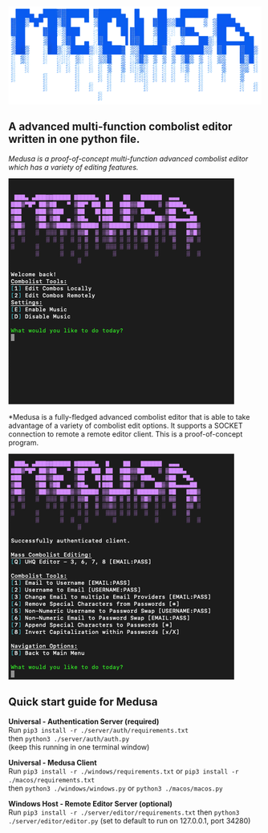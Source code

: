 ![](img/medusa-transbg.png)

## A advanced multi-function combolist editor written in one python file.
*Medusa is a proof-of-concept multi-function advanced combolist editor which has a variety of editing features.*

![](img/medusa-mainui.png)

*Medusa is a fully-fledged advanced combolist editor that is able to take advantage of a variety of combolist edit options. It supports a SOCKET connection to remote a remote editor client. This is a proof-of-concept program.

![](img/medusa-localui.png)

## Quick start guide for Medusa 
**Universal - Authentication Server (required)**  
Run ```pip3 install -r ./server/auth/requirements.txt```  
then ```python3 ./server/auth/auth.py```  
(keep this running in one terminal window)

**Universal - Medusa Client**  
Run ```pip3 install -r ./windows/requirements.txt``` or ```pip3 install -r ./macos/requirements.txt```  
then ```python3 ./windows/windows.py``` or ```python3 ./macos/macos.py```

**Windows Host - Remote Editor Server (optional)**  
Run ```pip3 install -r ./server/editor/requirements.txt```
then ```python3 ./server/editor/editor.py```
(set to default to run on 127.0.0.1, port 34280)